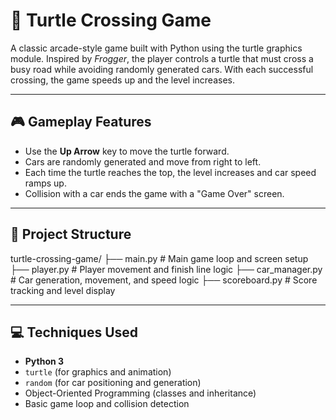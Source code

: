 # 🐢 Turtle Crossing Game

A classic arcade-style game built with Python using the turtle graphics module. Inspired by *Frogger*, the player controls a turtle that must cross a busy road while avoiding randomly generated cars. With each successful crossing, the game speeds up and the level increases.

---

## 🎮 Gameplay Features

- Use the **Up Arrow** key to move the turtle forward.
- Cars are randomly generated and move from right to left.
- Each time the turtle reaches the top, the level increases and car speed ramps up.
- Collision with a car ends the game with a "Game Over" screen.

---

## 📁 Project Structure
turtle-crossing-game/
├── main.py # Main game loop and screen setup
├── player.py # Player movement and finish line logic
├── car_manager.py # Car generation, movement, and speed logic
├── scoreboard.py # Score tracking and level display

---

## 💻 Techniques Used

- **Python 3**
- `turtle` (for graphics and animation)
- `random` (for car positioning and generation)
- Object-Oriented Programming (classes and inheritance)
- Basic game loop and collision detection
